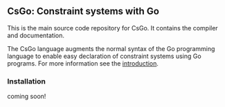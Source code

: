 ## CsGo: Constraint systems with Go

This is the main source code repository for CsGo. It contains the compiler
and documentation.

The CsGo language augments the normal syntax of the Go programming language to
enable easy declaration of constraint systems using Go programs. For more
information see the
[introduction](https://github.com/aybehrouz/csgo/blob/main/docs/intro.md).

### Installation

coming soon! 